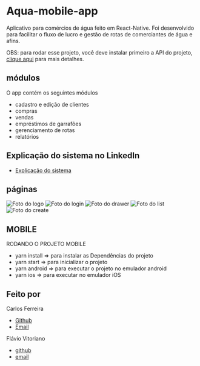 # Aqua-mobile-app

Aplicativo para comércios de água feito em React-Native. Foi desenvolvido para facilitar o fluxo de lucro e gestão de rotas de comerciantes de água e afins.

OBS: para rodar esse projeto, você deve instalar primeiro a API do projeto, [clique aqui](https://github.com/flavioVitoriano//) para mais detalhes.

## módulos

O app contém os seguintes módulos

* cadastro e edição de clientes
* compras
* vendas
* empréstimos de garrafões
* gerenciamento de rotas
* relatórios

## Explicação do sistema no LinkedIn
* [Explicação do sistema](https://www.linkedin.com/posts/carlos-ferreira-4b2ba219a_version-20-of-the-aquaapp-project-developed-activity-6743291222619627520-5sJl)

## páginas
![Foto do logo](https://github.com/CarlosSTS/acquaMobile/blob/master/images/logo.jpeg)
![Foto do login](https://github.com/CarlosSTS/acquaMobile/blob/master/images/login.jpeg)
![Foto do drawer](https://github.com/CarlosSTS/acquaMobile/blob/master/images/drawer.jpeg)
![Foto do list](https://github.com/CarlosSTS/acquaMobile/blob/master/images/list.jpeg)
![Foto do create](https://github.com/CarlosSTS/acquaMobile/blob/master/images/create.jpeg)

## MOBILE
RODANDO O PROJETO MOBILE
* yarn install => para instalar as  Dependências do projeto
* yarn start => para inicializar o projeto
* yarn android => para executar o projeto no emulador android
* yarn ios => para executar no emulador iOS

## Feito por
Carlos Ferreira
* [Github](https://www.github.com/CarlosSTS)
* [Email](mailto://carlossts826@gmail.com)

Flávio Vitoriano
* [github](https://www.github.com/flavioVitoriano)
* [email](mailto://flavio.vitorianodev@gmail.com)
